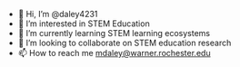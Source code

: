 - 👋 Hi, I’m @daley4231
- 👀 I’m interested in STEM Education
- 🌱 I’m currently learning STEM learning ecosystems
- 💞️ I’m looking to collaborate on STEM education research
- 📫 How to reach me mdaley@warner.rochester.edu

<!---
daley4231/daley4231 is a ✨ special ✨ repository because its `README.md` (this file) appears on your GitHub profile.
You can click the Preview link to take a look at your changes.
--->
